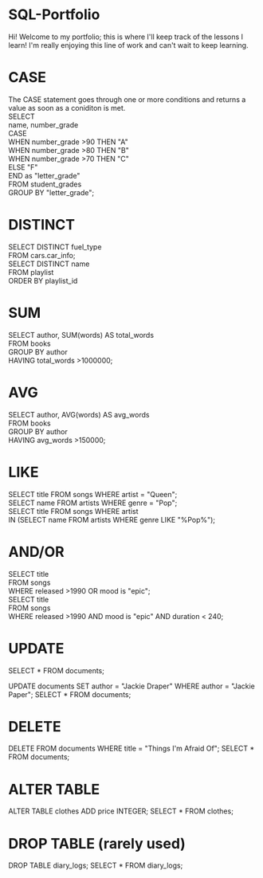 # SQL-Portfolio
Hi! Welcome to my portfolio; this is where I'll keep track of the lessons I learn! I'm really enjoying this line of work and can't wait to keep learning.
# CASE
The CASE statement goes through one or more conditions and returns a value as soon as a coniditon is met. <br/>
SELECT <br/>
        name, number_grade <br/>
        CASE <br/>
               WHEN number_grade >90 THEN "A" <br/>
               WHEN number_grade >80 THEN "B" <br/>
               WHEN number_grade >70 THEN "C" <br/>
               ELSE "F" <br/>
               END as "letter_grade" <br/>
FROM student_grades <br/>
GROUP BY "letter_grade";

# DISTINCT
SELECT DISTINCT fuel_type <br/>
FROM cars.car_info; <br/>
SELECT DISTINCT name <br/>
FROM playlist <br/>
ORDER BY playlist_id <br/>

# SUM
SELECT author, SUM(words) AS total_words <br/>
FROM books <br/>
GROUP BY author <br/>
HAVING total_words >1000000;

# AVG
SELECT author, AVG(words) AS avg_words <br/>
FROM books <br/> 
GROUP BY author <br/> 
HAVING avg_words >150000;

# LIKE
SELECT title FROM songs WHERE artist = "Queen"; <br/>
SELECT name FROM artists WHERE genre = "Pop"; <br/>
SELECT title FROM songs WHERE artist <br/> 
IN (SELECT name FROM artists WHERE genre LIKE "%Pop%");

# AND/OR
SELECT title <br/> 
FROM songs <br/>
WHERE released >1990 OR mood is "epic"; <br/>
SELECT title <br/>
FROM songs <br/>
WHERE released >1990 AND mood is "epic" AND duration < 240;

# UPDATE
SELECT * FROM documents;

UPDATE documents 
SET author = "Jackie Draper" 
WHERE author = "Jackie Paper";
SELECT * FROM documents;

# DELETE
DELETE FROM documents
WHERE title = "Things I'm Afraid Of";
SELECT * FROM documents;

# ALTER TABLE
ALTER TABLE clothes ADD price INTEGER;
SELECT * FROM clothes;

# DROP TABLE (rarely used)
DROP TABLE diary_logs;
SELECT * FROM diary_logs;
 
